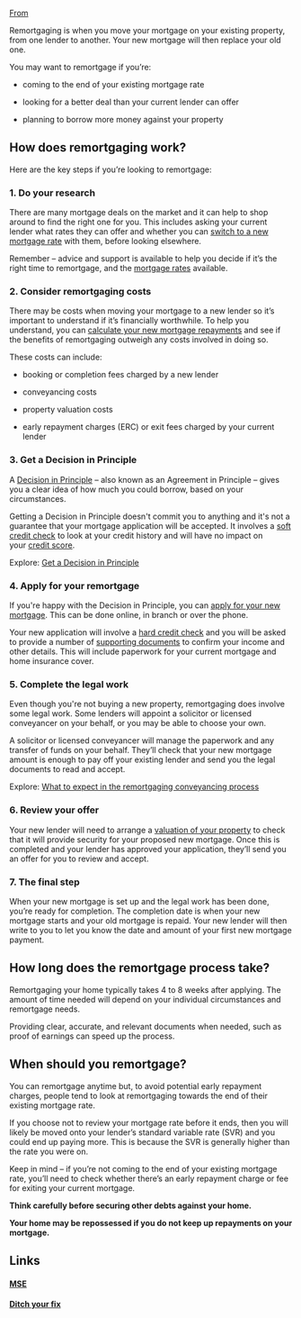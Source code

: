 [From](https://www.hsbc.co.uk/mortgages/what-is-remortgaging/#:~:text=Remortgaging%20is%20when%20you%20move,your%20current%20lender%20can%20offer)

Remortgaging is when you move your mortgage on your existing property, from one lender to another. Your new mortgage will then replace your old one.

You may want to remortgage if you’re:      

-   coming to the end of your existing mortgage rate
    
-   looking for a better deal than your current lender can offer
    
-   planning to borrow more money against your property
    

## How does remortgaging work?

Here are the key steps if you’re looking to remortgage:

### 1. Do your research

There are many mortgage deals on the market and it can help to shop around to find the right one for you. This includes asking your current lender what rates they can offer and whether you can [switch to a new mortgage rate](https://www.hsbc.co.uk/mortgages/how-to-switch-mortgage-rates/) with them, before looking elsewhere.

Remember – advice and support is available to help you decide if it’s the right time to remortgage, and the [mortgage rates](https://www.hsbc.co.uk/mortgages/our-rates/) available.

### 2. Consider remortgaging costs

There may be costs when moving your mortgage to a new lender so it’s important to understand if it’s financially worthwhile. To help you understand, you can [calculate your new mortgage repayments](https://www.hsbc.co.uk/mortgages/repayment-calculator/) and see if the benefits of remortgaging outweigh any costs involved in doing so.

These costs can include:

-   booking or completion fees charged by a new lender
    
-   conveyancing costs
    
-   property valuation costs
    
-   early repayment charges (ERC) or exit fees charged by your current lender
    

### 3. Get a Decision in Principle

A [Decision in Principle](https://www.hsbc.co.uk/mortgages/what-is-decision-in-principle/) – also known as an Agreement in Principle – gives you a clear idea of how much you could borrow, based on your circumstances. 

Getting a Decision in Principle doesn't commit you to anything and it's not a guarantee that your mortgage application will be accepted. It involves a [soft credit check](https://www.hsbc.co.uk/credit-cards/hard-vs-soft-credit-checks/) to look at your credit history and will have no impact on your [credit score](https://www.hsbc.co.uk/credit-cards/what-is-a-credit-score/). 

Explore: [Get a Decision in Principle](https://www.hsbc.co.uk/mortgages/how-to-apply/)

### 4. Apply for your remortgage

If you're happy with the Decision in Principle, you can [apply for your new mortgage](https://www.hsbc.co.uk/mortgages/move-your-mortgage/). This can be done online, in branch or over the phone. 

Your new application will involve a [hard credit check](https://www.hsbc.co.uk/credit-cards/hard-vs-soft-credit-checks/) and you will be asked to provide a number of [supporting documents](https://www.hsbc.co.uk/mortgages/guidance/application-documents/) to confirm your income and other details. This will include paperwork for your current mortgage and home insurance cover.

### 5. Complete the legal work

Even though you're not buying a new property, remortgaging does involve some legal work. Some lenders will appoint a solicitor or licensed conveyancer on your behalf, or you may be able to choose your own.

A solicitor or licensed conveyancer will manage the paperwork and any transfer of funds on your behalf. They’ll check that your new mortgage amount is enough to pay off your existing lender and send you the legal documents to read and accept. 

Explore: [What to expect in the remortgaging conveyancing process](https://www.hsbc.co.uk/mortgages/property-searches/)

### 6. Review your offer

Your new lender will need to arrange a [valuation of your property](https://www.hsbc.co.uk/mortgages/what-is-a-mortgage-valuation/) to check that it will provide security for your proposed new mortgage. Once this is completed and your lender has approved your application, they’ll send you an offer for you to review and accept.

### 7. The final step

When your new mortgage is set up and the legal work has been done, you’re ready for completion. The completion date is when your new mortgage starts and your old mortgage is repaid. Your new lender will then write to you to let you know the date and amount of your first new mortgage payment.

## How long does the remortgage process take?

Remortgaging your home typically takes 4 to 8 weeks after applying. The amount of time needed will depend on your individual circumstances and remortgage needs.

Providing clear, accurate, and relevant documents when needed, such as proof of earnings can speed up the process.

## When should you remortgage?

You can remortgage anytime but, to avoid potential early repayment charges, people tend to look at remortgaging towards the end of their existing mortgage rate.

If you choose not to review your mortgage rate before it ends, then you will likely be moved onto your lender’s standard variable rate (SVR) and you could end up paying more. This is because the SVR is generally higher than the rate you were on.

Keep in mind – if you’re not coming to the end of your existing mortgage rate, you’ll need to check whether there’s an early repayment charge or fee for exiting your current mortgage.    

**Think carefully before securing other debts against your home.**

**Your home may be repossessed if you do not keep up repayments on your mortgage.**

## Links

#### [MSE](https://www.moneysavingexpert.com/mortgages/why-remortgage/)

#### [Ditch your fix](https://www.moneysavingexpert.com/mortgages/fixed-mortgage-calculator/)
